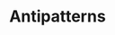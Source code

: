 ---
sidebar_position: 3
title: Antipatterns
tags: [Antipatterns, Onboarding]
sidebar_class_name: disabled-page
---